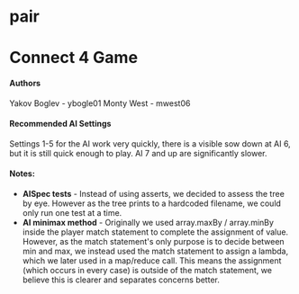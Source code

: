 # pair

Connect 4 Game
==============

<h4>Authors</h4>
Yakov Boglev - ybogle01
Monty West - mwest06

<h4>Recommended AI Settings</h4>
Settings 1-5 for the AI work very quickly, there is a visible sow down at AI 6, but it is still quick enough to play. AI 7 and up are significantly slower.

<h4>Notes:</h4>
<ul>
	<li><b>AISpec tests</b> - Instead of using asserts, we decided to assess the tree by eye. However as the tree prints to a hardcoded filename, we could only run one test at a time.</li>
	<li><b>AI minimax method</b> - Originally we used array.maxBy / array.minBy inside the player match statement to complete the assignment of value. However, as the match statement's only purpose is to decide between min and max, we instead used the match statement to assign a lambda, which we later used in a map/reduce call. This means the assignment (which occurs in every case) is outside of the match statement, we believe this is clearer and separates concerns better.</li>
</ul>
